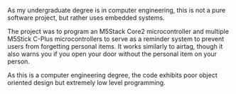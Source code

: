 As my undergraduate degree is in computer engineering, this is not a pure software project, but rather uses embedded systems.

The project was to program an M5Stack Core2 microcontroller and multiple M5Stick C-Plus microcontrollers to serve as a reminder system to prevent users from forgetting personal items. It works similarly to airtag, though it also warns you if you open your door without the personal item on your person. 

As this is a computer engineering degree, the code exhibits poor object oriented design but extremely low level programming.